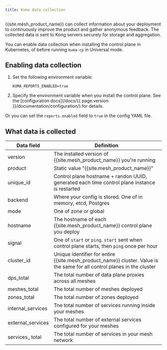 ```yaml
---
title: Kuma data collection
---
```


{{site.mesh_product_name}} can collect information about your deployment to continuously improve the product and gather anonymous feedback. The collected data is sent to Kong servers securely for storage and aggregation.

You can enable data collection when installing the control plane in Kubernetes, of before running `kuma-cp` in Universal mode.

## Enabling data collection

1.  Set the following environment variable:

    ```
    KUMA_REPORTS_ENABLED=true
    ```

1.  Specify the environment variable when you install the control plane. See the [configuration docs](/docs/{{ page.version }}/documentation/configuration/) for details.

Or you can set the `reports.enabled` field to `true` in the config YAML file.

## What data is collected

| Data field | Definition                                                                                                               | 
|---|--------------------------------------------------------------------------------------------------------------------------|
| version  | The installed version of {{site.mesh_product_name}} you're running                                                       | 
| product  | Static value "{{site.mesh_product_name}}"                                                                                | 
| unique_id  | Control plane hostname + randon UUID, generated each time control plane instance is restarted                            | 
| backend  | Where your config is stored. One of in memory, etcd, Postgres                                                            | 
| mode    | One of zone or global                                                                                                    |
| hostname | The hostname of each {{site.mesh_product_name}} control plane you deploy                                                 |
| signal | One of `start` or `ping`. `start` sent when control plane starts, then `ping` once per hour                              | 
| cluster_id | Unique identifier for entire {{site.mesh_product_name}} cluster. Value is the same for all control planes in the cluster |
| dps_total | The total number of data plane proxies across all meshes                                                                 | 
| meshes_total | The total number of meshes deployed                                                                                      | 
| zones_total | The total number of zones deployed                                                                                       | 
| internal_services | Tne total number of services running inside your meshes                                                                  | 
| external_services | The total number of external services configured for your meshes                                                         |
| services_ total | The total number of services in your mesh network                                                                        | 
